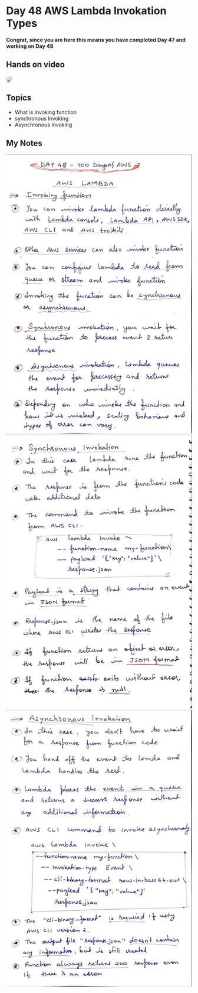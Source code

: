 # Day 48 AWS Lambda Invokation Types

**Congrat, since you are here this means you have completed Day 47 and working on Day 48**

## Hands on video
<a href="https://youtu.be/tR_0WmTKBcs">
<img src="https://i3.ytimg.com/vi/tR_0WmTKBcs/hqdefault.jpg" align="center" width="200" style="border-radius:40px" />
</a>

## Topics
  - What is Invoking function
  - synchronous Invoking
  - Asynchronous Invoking

## My Notes
  ![1](./images/fadcadea55022256e20b729207a826e9e7ffb803.jpeg)
  ![2](./images/06355930592eadf8087355cdd8e8d2dc6eb7acb0.jpeg)
  ![3](./images/dde5e7a0ce8a57353c1560d37880fff916f1cfc0.jpeg)

